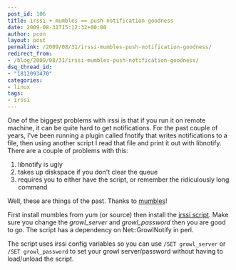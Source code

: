 ```yaml
---
post_id: 106
title: irssi + mumbles == push notification goodness
date: 2009-08-31T15:12:32+00:00
author: pcon
layout: post
permalink: /2009/08/31/irssi-mumbles-push-notification-goodness/
redirect_from:
- /blog/2009/08/31/irssi-mumbles-push-notification-goodness/
dsq_thread_id:
- "1812093470"
categories:
- linux
tags:
- irssi
---
```

One of the biggest problems with irssi is that if you run it on remote machine, it can be quite hard to get notifications.  For the past couple of years, I've been running a plugin called fnotify that writes notifications to a file, then using another script I read that file and print it out with libnotify.  There are a couple of problems with this:

1. libnotify is ugly
2. takes up diskspace if you don't clear the queue
3. requires you to either have the script, or remember the ridiculously long command

Well, these are things of the past.  Thanks to [mumbles](http://sourceforge.net/projects/mumbles/)!

First install mumbles from yum (or source) then install the [irssi script](http://deadlypenguin.com/code/growlNotify/growlNotify.pl).  Make sure you change the _growl_server_ and _growl_password_ then you are good to go.  The script has a dependency on Net::GrowlNotify in perl.

The script uses irssi config variables so you can use `/SET growl_server` or `/SET growl_password` to set your growl server/password without having to load/unload the script.